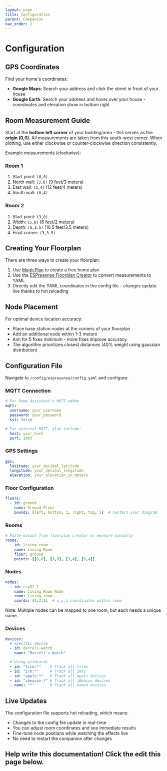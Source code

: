 ```yaml
---
layout: page
title: Configuration
parent: Companion
nav_order: 2
---
```


# Configuration

## GPS Coordinates
Find your home's coordinates:
- **Google Maps**: Search your address and click the street in front of your house
- **Google Earth**: Search your address and hover over your house - coordinates and elevation show in bottom right

## Room Measurement Guide

Start at the **bottom left corner** of your building/area - this serves as the **origin (0,0)**. All measurements are taken from this south-west corner. When plotting, use either clockwise or counter-clockwise direction consistently.

Example measurements (clockwise):

### Room 1
1. Start point: `(0,0)`
2. North wall: `(3,0)` (9 feet/3 meters)
3. East wall: `(3,4)` (12 feet/4 meters)
4. South wall: `(0,4)`

### Room 2
1. Start point: `(3,0)`
2. Width: `(5,0)` (6 feet/2 meters)
3. Depth: `(5,3.5)` (10.5 feet/3.5 meters)
4. Final corner: `(3,3.5)`

## Creating Your Floorplan

There are three ways to create your floorplan:
1. Use [MagicPlan](https://www.magicplan.app/) to create a free home plan
2. Use the [ESPresense Floorplan Creator](https://espresense.com/Floorplan-Creator/) to convert measurements to YAML
3. Directly edit the YAML coordinates in the config file - changes update live thanks to hot reloading

## Node Placement

For optimal device location accuracy:
- Place base station nodes at the corners of your floorplan
- Add an additional node within 1-3 meters
- Aim for 5 fixes minimum - more fixes improve accuracy
- The algorithm prioritizes closest distances (40% weight using gaussian distribution)

## Configuration File

Navigate to `/config/espresense/config.yaml` and configure:

### MQTT Connection
```yaml
# For Home Assistant's MQTT addon
mqtt:
  username: your_username
  password: your_password
  ssl: false

# For external MQTT, also include:
  host: your_host
  port: 1883
```

### GPS Settings
```yaml
gps:
  latitude: your_decimal_latitude
  longitude: your_decimal_longitude
  elevation: your_elevation_in_meters
```

### Floor Configuration
```yaml
floors:
  - id: ground
    name: Ground Floor
    bounds: [left, bottom, z, right, top, z]  # Centers your diagram
```

### Rooms
```yaml
# Paste output from floorplan creator or measure manually
rooms:
  - id: living-room
    name: Living Room
    floor: ground
    points: [[0,0], [3,0], [3,4], [0,4]]
```

### Nodes
```yaml
nodes:
  - id: esp32-1
    name: Living Room Node
    room: living-room
    coords: [2,2,1]  # x,y,z coordinates within room
```
Note: Multiple nodes can be mapped to one room, but each needs a unique name.

### Devices
```yaml
devices:
  # Specific device
  - id: darrels-watch
    name: "Darrell's Watch"

  # Using wildcards
  - id: "tile:*"    # Track all tiles
  - id: "irk:*"     # Track all IRKs
  - id: "apple:*"   # Track all Apple devices
  - id: "ibeacon:*" # Track all iBeacon devices
  - name: "*"       # Track all named devices
```

## Live Updates

The configuration file supports hot reloading, which means:
- Changes to the config file update in real-time
- You can adjust room coordinates and see immediate results
- Fine-tune node positions while watching the effects live
- No need to restart the companion after changes

## Help write this documentation! Click the edit this page below.